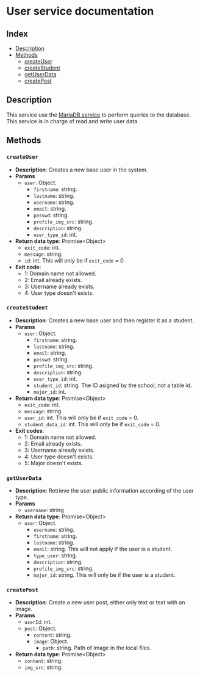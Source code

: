 # User service documentation

## Index

* [Description](#Description)
* [Methods](#Methods)
  * [createUser](#createUser)
  * [createStudent](#createStudent)
  * [getUserData](#getUserData)
  * [createPost](#createPost)

## Description

This service use the [MariaDB service](MARIADB.md) to perform queries to the database. This service is in charge of
read and write user data.

## Methods

### `createUser`

* **Description**: Creates a new base user in the system.
* **Params**
  * `user`: Object.
    * `firstname`: string.
    * `lastname`: string.
    * `username`: string.
    * `email`: string.
    * `passwd`: string.
    * `profile_img_src`: string.
    * `description`: string.
    * `user_type_id`: int.
* **Return data type**: Promise\<Object>
  * `exit_code`: int.
  * `message`: string.
  * `id`: int. This will only be if `exit_code` = 0.
* **Exit code**:
  * 1: Domain name not allowed.
  * 2: Email already exists.
  * 3: Username already exists.
  * 4: User type doesn't exists.

### `createStudent`

* **Description**: Creates a new base user and then register it as a student.
* **Params**
  * `user`: Object.
    * `firstname`: string.
    * `lastname`: string.
    * `email`: string.
    * `passwd`: string.
    * `profile_img_src`: string.
    * `description`: string.
    * `user_type_id`: int.
    * `student_id`: string. The ID asigned by the school, not a table id.
    * `major_id`: int.
* **Return data type**: Promise\<Object>
  * `exit_code`: int.
  * `message`: string.
  * `user_id`: int. This will only be if `exit_code` = 0.
  * `student_data_id`: int. This will only be if `exit_code` = 0.
* **Exit codes**:
  * 1: Domain name not allowed.
  * 2: Email already exists.
  * 3: Username already exists.
  * 4: User type doesn't exists.
  * 5: Major doesn't exists.

### `getUserData`

* **Description**: Retrieve the user public information according of the user type.
* **Params**
  * `username`: string
* **Return data type**: Promise\<Object>
  * `user`: Object.
    * `username`: string.
    * `firstname`: string.
    * `lastname`: string.
    * `email`: string. This will not apply if the user is a student.
    * `type_user`: string.
    * `description`: string.
    * `profile_img_src`: string.
    * `major_id`: string. This will only be if the user is a student.

### `createPost`

* **Description**: Create a new user post, either only text or text with an image.
* **Params**
  * `userId`: int.
  * `post`: Object.
    * `content`: string.
    * `image`: Object.
      * `path`: string. Path of image in the local files.
* **Return data type**: Promise\<Object>
  * `content`: string.
  * `img_src`: string.